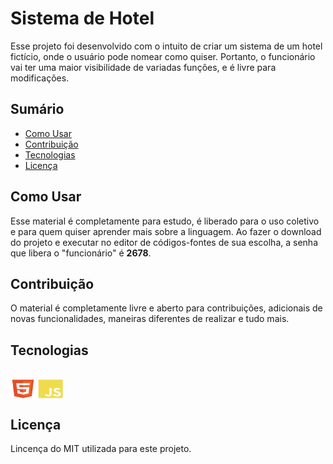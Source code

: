 # Sistema de Hotel
Esse projeto foi desenvolvido com o intuito de criar um sistema de um hotel fictício, onde o usuário pode nomear como quiser. Portanto, o funcionário vai ter uma maior visibilidade de variadas funções, e é livre para modificações.

## Sumário

- [Como Usar](#como-usar)
- [Contribuição](#contribuição)
- [Tecnologias](#tecnologias)
- [Licença](#licença)

## Como Usar
Esse material é completamente para estudo, é liberado para o uso coletivo e para quem quiser aprender mais sobre a linguagem. Ao fazer o download do projeto e executar no editor de códigos-fontes de sua escolha, a senha que libera o "funcionário" é <b>2678</b>.

## Contribuição
O material é completamente livre e aberto para contribuições, adicionais de novas funcionalidades, maneiras diferentes de realizar e tudo mais.

## Tecnologias

<div style="display: inline_block"><br>
  <img align="center" alt="Theu-HTML" height="30" width="40" src="https://raw.githubusercontent.com/devicons/devicon/master/icons/html5/html5-original.svg">
  <img align="center" alt="Theu-Js" height="30" width="40" src="https://raw.githubusercontent.com/devicons/devicon/master/icons/javascript/javascript-plain.svg">
</div>

## Licença
Lincença do MIT utilizada para este projeto.
